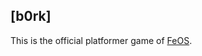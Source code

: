 [b0rk]
-----

This is the official platformer game of [FeOS](https://github.com/fincs/FeOS "FeOS").

